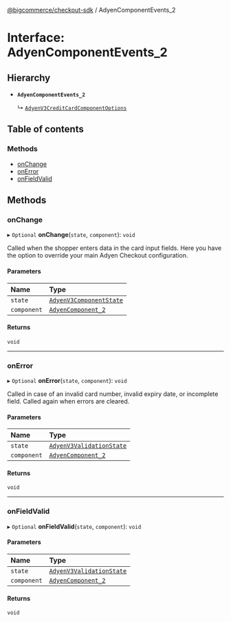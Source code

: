 [@bigcommerce/checkout-sdk](../README.md) / AdyenComponentEvents_2

# Interface: AdyenComponentEvents\_2

## Hierarchy

- **`AdyenComponentEvents_2`**

  ↳ [`AdyenV3CreditCardComponentOptions`](AdyenV3CreditCardComponentOptions.md)

## Table of contents

### Methods

- [onChange](AdyenComponentEvents_2.md#onchange)
- [onError](AdyenComponentEvents_2.md#onerror)
- [onFieldValid](AdyenComponentEvents_2.md#onfieldvalid)

## Methods

### onChange

▸ `Optional` **onChange**(`state`, `component`): `void`

Called when the shopper enters data in the card input fields.
Here you have the option to override your main Adyen Checkout configuration.

#### Parameters

| Name | Type |
| :------ | :------ |
| `state` | [`AdyenV3ComponentState`](../README.md#adyenv3componentstate) |
| `component` | [`AdyenComponent_2`](AdyenComponent_2.md) |

#### Returns

`void`

___

### onError

▸ `Optional` **onError**(`state`, `component`): `void`

Called in case of an invalid card number, invalid expiry date, or
 incomplete field. Called again when errors are cleared.

#### Parameters

| Name | Type |
| :------ | :------ |
| `state` | [`AdyenV3ValidationState`](AdyenV3ValidationState.md) |
| `component` | [`AdyenComponent_2`](AdyenComponent_2.md) |

#### Returns

`void`

___

### onFieldValid

▸ `Optional` **onFieldValid**(`state`, `component`): `void`

#### Parameters

| Name | Type |
| :------ | :------ |
| `state` | [`AdyenV3ValidationState`](AdyenV3ValidationState.md) |
| `component` | [`AdyenComponent_2`](AdyenComponent_2.md) |

#### Returns

`void`
